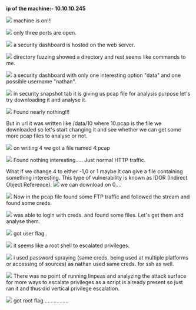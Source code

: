 **ip of the machine:- 10.10.10.245**

![](attachment/6996c7f3d84bb89073821f027ebcfd52.png)
machine is on!!!

![](attachment/9ac3fa35f14c410e2f1952b3ae024eba.png)
only three ports are open.

![](attachment/5750ba6d6faf838d00e19ab467824161.png)
a security dashboard is hosted on the web server.

![](attachment/9a7fd4e594179dcf20ab5b7e8a2660a7.png)
directory fuzzing showed a directory and rest seems like commands to me.

![](attachment/237ac965f8b1ec41a514f34eceb91110.png)
a security dashboard with only one interesting option "data" and one possible username "nathan".

![](attachment/3a33757e0d76083136d8fa5bfd047c37.png)
in security snapshot tab it is giving us pcap file for analysis purpose let's try downloading it and analyse it.

![](attachment/9db651d04fa41001e3ecf04e4e7ab8b4.png)
Found nearly nothing!!!

But in url it was written like /data/10 where 10.pcap is the file we downloaded so let's start changing it and see whether we can get some more pcap files to analyse or not.

![](attachment/ff09397197be9ce4fcf3578a39df4bf9.png)
on writing 4 we got a file named 4.pcap

![](attachment/d03241c197610eaea3c281f5b4efa38c.png)
Found nothing interesting..... Just normal HTTP traffic.

What if we change 4 to either -1,0 or 1 maybe it can give a file containing something interesting. This type of vulnerability is known as IDOR (Indirect Object Reference).
![](attachment/326c07ccdcd8221d5c1830f0ea27d8fa.png)
we can download on 0....

![](attachment/fbf7908a759abe58ec8668bc0775a846.png)
Now in the pcap file found some FTP traffic and followed the stream and found some creds.

![](attachment/953be305363e758f470df9db8ea4ffe8.png)
was able to login with creds. and found some files. Let's get them and analyse them.

![](attachment/bf726eb57c2c1d9d1f5d2374ad013550.png)
got user flag..

![](attachment/16afa3fd1c8de42bc152fb177c6244d1.png)
it seems like a root shell to escalated privileges.

![](attachment/b600812bd5427699f2632905652196a8.png)
i used password spraying (same creds. being used at multiple platforms or accessing of sources) as nathan used same creds. for ssh as well.

![](attachment/b51b1d8a8b4774790b5f8b13646aa059.png)
There was no point of running linpeas and analyzing the attack surface for more ways to escalate privileges as a script is already present so just ran it and thus did vertical privilege escalation.

![](attachment/dd2dbd293f377b1eabb249d80bdf70cf.png)
got root flag.................